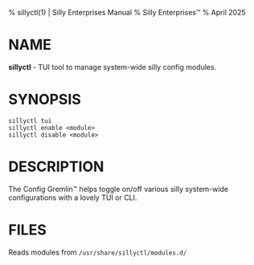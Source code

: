 % sillyctl(1) | Silly Enterprises Manual
% Silly Enterprises™
% April 2025

# NAME

**sillyctl** - TUI tool to manage system-wide silly config modules.

# SYNOPSIS

`sillyctl tui`  
`sillyctl enable <module>`  
`sillyctl disable <module>`  

# DESCRIPTION

The Config Gremlin™ helps toggle on/off various silly system-wide configurations with a lovely TUI or CLI.

# FILES

Reads modules from `/usr/share/sillyctl/modules.d/`

